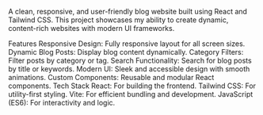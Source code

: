 A clean, responsive, and user-friendly blog website built using React and Tailwind CSS. This project showcases my ability to create dynamic, content-rich websites with modern UI frameworks.

Features
Responsive Design: Fully responsive layout for all screen sizes.
Dynamic Blog Posts: Display blog content dynamically.
Category Filters: Filter posts by category or tag.
Search Functionality: Search for blog posts by title or keywords.
Modern UI: Sleek and accessible design with smooth animations.
Custom Components: Reusable and modular React components.
Tech Stack
React: For building the frontend.
Tailwind CSS: For utility-first styling.
Vite: For efficient bundling and development.
JavaScript (ES6): For interactivity and logic.
